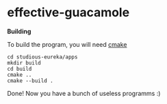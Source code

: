 # effective-guacamole

__Building__

To build the program, you will need [cmake](https://cmake.org/)
```
cd studious-eureka/apps
mkdir build
cd build
cmake ..
cmake --build .
```
Done! Now you have a bunch of useless programms :)
